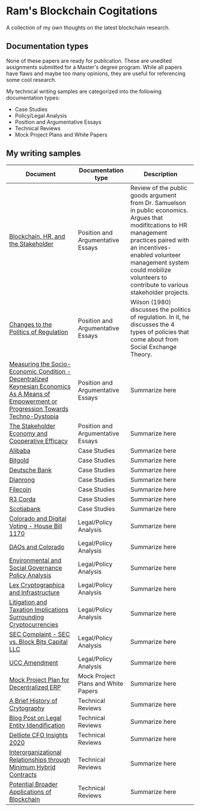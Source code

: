 # Ram's Blockchain Cogitations
A collection of my own thoughts on the latest blockchain research. 

## Documentation types

None of these papers are ready for publication. These are unedited assignments submitted for a Master's degree program. While all papers have flaws and maybe too many opinions, they are useful for referencing some cool research.

My technical writing samples are categorized into the following documentation types:

- Case Studies
- Policy/Legal Analysis
- Position and Argumentative Essays
- Technical Reviews
- Mock Project Plans and White Papers


## My writing samples

| Document | Documentation type | Description |
| ------------- | ------------------ | ----------- |
| [Blockchain, HR, and the Stakeholder](https://github.com/ramsun/ramsun-blockchain-cogitations/blob/main/Argumentative%3APosition%20Papers/Blockchain%2C%20HR%2C%20and%20the%20Stakeholder.pdf) | Position and Argumentative Essays | Review of the public goods argument from Dr. Samuelson in public economics. Argues that modifitcations to HR management practices paired with an incentives-enabled volunteer management system could mobilize volunteers to contribute to various stakeholder projects. |
| [Changes to the Politics of Regulation](https://github.com/ramsun/ramsun-blockchain-cogitations/blob/main/Argumentative%3APosition%20Papers/Changes%20to%20the%20Politics%20of%20Regulation.pdf) | Position and Argumentative Essays | Wilson (1980) discusses the politics of regulation. In it, he discusses the 4 types of policies that come about from Social Exchange Theory.  |
| [Measuring the Socio-Economic Condition -  Decentralized Keynesian Economics As A Means of Empowerment or Progression Towards Techno-Dystopia](https://github.com/ramsun/ramsun-blockchain-cogitations/blob/main/Argumentative%3APosition%20Papers/Measuring%20the%20Socio-Economic%20Condition%20-%20%20Decentralized%20Keynesian%20Economics%20As%20A%20Means%20of%20Empowerment%20or%20Progression%20Towards%20Techno-Dystopia_docx.pdf) | Position and Argumentative Essays | Summarize here |
| [The Stakeholder Economy and Cooperative Efficacy](https://github.com/ramsun/ramsun-blockchain-cogitations/blob/main/Argumentative%3APosition%20Papers/The%20Stakeholder%20Economy%20and%20Cooperative%20Efficacy.pdf) | Position and Argumentative Essays | Summarize here |
| [Alibaba](https://github.com/ramsun/ramsun-blockchain-cogitations/blob/main/Case%20Studies/Alibaba.pdf) | Case Studies | Summarize here |
| [Bitgold](https://github.com/ramsun/ramsun-blockchain-cogitations/blob/main/Case%20Studies/Bitgold.pdf) | Case Studies | Summarize here |
| [Deutsche Bank](https://github.com/ramsun/ramsun-blockchain-cogitations/blob/main/Case%20Studies/Deutsche%20Bank.pdf) | Case Studies | Summarize here |
| [Dianrong](https://github.com/ramsun/ramsun-blockchain-cogitations/blob/main/Case%20Studies/Dianrong.pdf) | Case Studies | Summarize here |
| [Filecoin](https://github.com/ramsun/ramsun-blockchain-cogitations/blob/main/Case%20Studies/Filecoin.pdf) | Case Studies | Summarize here |
| [R3 Corda](https://github.com/ramsun/ramsun-blockchain-cogitations/blob/main/Case%20Studies/R3%20Corda.pdf) | Case Studies | Summarize here |
| [Scotiabank](https://github.com/ramsun/ramsun-blockchain-cogitations/blob/main/Case%20Studies/Scotiabank.pdf) | Case Studies | Summarize here |
| [Colorado and Digital Voting - House Bill 1170](https://github.com/ramsun/ramsun-blockchain-cogitations/blob/main/Legal%20and%20Policy%20Analysis/Colorado%20and%20Digital%20Voting%20-%20House%20Bill%201170.pdf) | Legal/Policy Analysis | Summarize here |
| [DAOs and Colorado](https://github.com/ramsun/ramsun-blockchain-cogitations/blob/main/Legal%20and%20Policy%20Analysis/DAOs%20and%20Colorado.pdf) | Legal/Policy Analysis | Summarize here |
| [Environmental and Social Governance  Policy Analysis](https://github.com/ramsun/ramsun-blockchain-cogitations/blob/main/Legal%20and%20Policy%20Analysis/Environmental%20and%20Social%20Governance%20%20Policy%20Analysis.pdf) | Legal/Policy Analysis | Summarize here |
| [Lex Cryptographica and Infrastructure](https://github.com/ramsun/ramsun-blockchain-cogitations/blob/main/Legal%20and%20Policy%20Analysis/Lex%20Cryptographica%20and%20Infrastructure.pdf) | Legal/Policy Analysis | Summarize here |
| [Litigation and Taxation Implications Surrounding Cryptocurrencies](https://github.com/ramsun/ramsun-blockchain-cogitations/blob/main/Legal%20and%20Policy%20Analysis/Litigation%20and%20Taxation%20Implications%20For%20Cryptocurrencies.pdf) | Legal/Policy Analysis | Summarize here |
| [SEC Complaint - SEC vs. Block Bits Capital LLC](https://github.com/ramsun/ramsun-blockchain-cogitations/blob/main/Legal%20and%20Policy%20Analysis/SEC%20Complaint%20-%20SEC%20vs.%20Block%20Bits%20Capital%20LLC.pdf) | Legal/Policy Analysis | Summarize here |
| [UCC Amendment](https://github.com/ramsun/ramsun-blockchain-cogitations/blob/main/Legal%20and%20Policy%20Analysis/UCC%20Amendment.pdf) | Legal/Policy Analysis | Summarize here |
| [Mock Project Plan for Decentralized ERP](https://github.com/ramsun/ramsun-blockchain-cogitations/blob/main/Mock%20Project%20Plans%20and%20White%20Papers/Mock%20Project%20Plan%20for%20Decentralized%20ERP.pdf) | Mock Project Plans and White Papers | Summarize here |
| [A Brief History of Crytography](https://github.com/ramsun/ramsun-blockchain-cogitations/blob/main/Technical%20Reviews/A%20Brief%20History%20of%20Crytography.pdf) | Technical Reviews | Summarize here |
| [Blog Post on Legal Entity Idendification](https://github.com/ramsun/ramsun-blockchain-cogitations/blob/main/Technical%20Reviews/Blog%20Post%20on%20Legal%20Entity%20Idendification.pdf) | Technical Reviews | Summarize here |
| [Delliote CFO Insights 2020](https://github.com/ramsun/ramsun-blockchain-cogitations/blob/main/Technical%20Reviews/Delliote%20CFO%20Insights%202020.pdf) | Technical Reviews | Summarize here |
| [Interorganizational Relationships through Minimum Hybrid Contracts](https://github.com/ramsun/ramsun-blockchain-cogitations/blob/main/Technical%20Reviews/Interorganizational%20Relationships%20through%20Minimum%20Hybrid%20Contracts.pdf) | Technical Reviews | Summarize here |
| [Potential Broader Applications of Blockchain](https://github.com/ramsun/ramsun-blockchain-cogitations/blob/main/Technical%20Reviews/Potential%20Broader%20Applications%20of%20Blockchain.pdf) | Technical Reviews | Summarize here |
